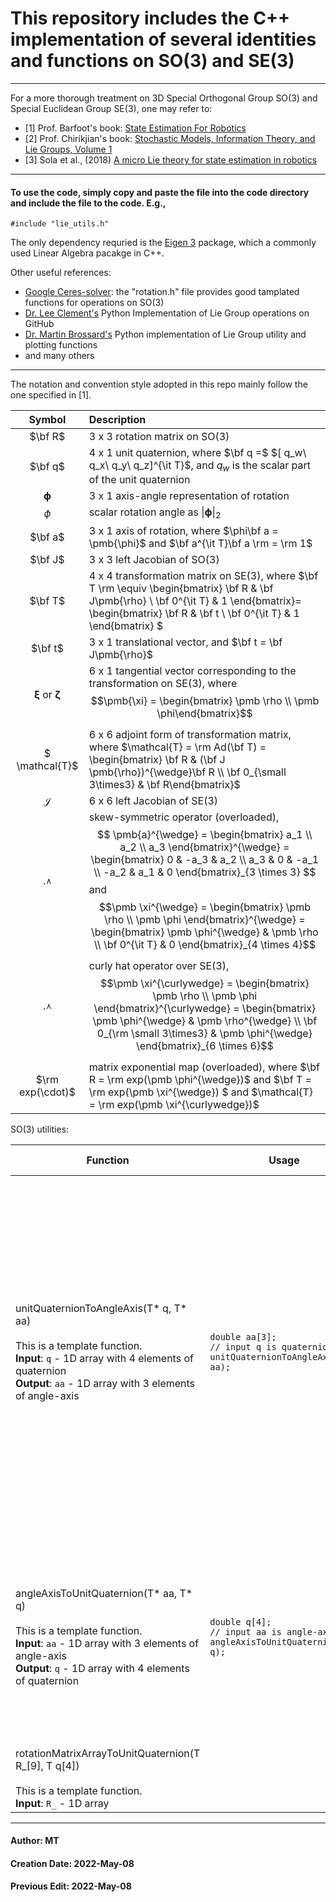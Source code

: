 # This repository includes the C++ implementation of several identities and functions on SO(3) and SE(3)



-----------------------------------------------

For a more thorough treatment on 3D Special Orthogonal Group SO(3) and Special Euclidean Group SE(3), one may refer to:
- [1] Prof. Barfoot's book: [State Estimation For Robotics](https://doi.org/10.1017/9781316671528)
- [2] Prof. Chirikjian's book: [Stochastic Models, Information Theory, and Lie Groups, Volume 1](https://doi.org/10.1007/978-0-8176-4803-9)
- [3] Sola et al., (2018) [A micro Lie theory for state estimation in robotics](
https://doi.org/10.48550/arXiv.1812.01537)

---------------------------------------------

#### To use the code, simply copy and paste the file into the code directory and include the file to the code. E.g.,
`
	#include "lie_utils.h"
`



The only dependency requried is the [Eigen 3](https://eigen.tuxfamily.org/index.php?title=Main_Page) package, which a commonly used Linear Algebra pacakge in C++.

Other useful references:

- [Google Ceres-solver](http://ceres-solver.org/): the "rotation.h" file provides good tamplated functions for operations on SO(3)
- [Dr. Lee Clement's](https://github.com/utiasSTARS/liegroups) Python Implementation of Lie Group operations on GitHub
- [Dr. Martin Brossard's](https://github.com/mbrossar/SE2-3-) Python implementation of Lie Group utility and plotting functions
- and many others

--------------------------------------
The notation and convention style adopted in this repo mainly follow the one specified in [1]. 

| Symbol | Description |
| :------: | :---- |
| $\bf R$ | 3 x 3 rotation matrix on SO(3) |
| $\bf q$ | 4 x 1 unit quaternion, where  $\bf q =$  $[ q_w\ q_x\ q_y\ q_z]^{\it T}$, and $q_{w}$ is the scalar part of the unit quaternion |
| $\pmb{\phi}$ | 3 x 1 axis-angle representation of rotation |
| $\phi$ | scalar rotation angle as $\| \pmb{\phi} \|_2$ |
| $\bf a$ | 3 x 1 axis of rotation, where $\phi\bf a = \pmb{\phi}$ and $\bf a^{\it T}\bf a \rm = \rm 1$ |
| $\bf J$ | 3 x 3 left Jacobian of SO(3)|
| $\bf T$ | 4 x 4 transformation matrix on SE(3), where $\bf T \rm \equiv \begin{bmatrix} \bf R & \bf J\pmb{\rho} \\ \bf 0^{\it T} & 1 \end{bmatrix}= \begin{bmatrix} \bf R & \bf t \\ \bf 0^{\it T} & 1 \end{bmatrix} $ |
| $\bf t$ | 3 x 1 translational vector, and $\bf t = \bf J\pmb{\rho}$ |
| $\pmb{\xi}$ or $\pmb{\zeta}$ | 6 x 1 tangential vector corresponding to the transformation on SE(3), where $$\pmb{\xi} = \begin{bmatrix} \pmb \rho \\ \pmb \phi\end{bmatrix}$$ |
| $ \mathcal{T}$ | 6 x 6 adjoint form of transformation matrix, where  $\mathcal{T} = \rm Ad(\bf T) = \begin{bmatrix} \bf R & (\bf J \pmb{\rho})^{\wedge}\bf R \\ \bf 0_{\small 3\times3} & \bf R\end{bmatrix}$ |
| $\mathcal{J}$ | 6 x 6 left Jacobian of SE(3) |
| $\cdot^{\wedge}$ | skew-symmetric operator (overloaded), $$ \pmb{a}^{\wedge} = \begin{bmatrix} a_1 \\ a_2 \\ a_3 \end{bmatrix}^{\wedge} = \begin{bmatrix} 0 & -a_3 & a_2 \\ a_3 & 0 & -a_1 \\ -a_2 & a_1 & 0 \end{bmatrix}_{3 \times 3} $$  and  $$\pmb \xi^{\wedge} = \begin{bmatrix} \pmb \rho \\ \pmb \phi \end{bmatrix}^{\wedge} = \begin{bmatrix} \pmb \phi^{\wedge} & \pmb \rho \\ \bf 0^{\it T} & 0 \end{bmatrix}_{4 \times 4}$$ |
| $\cdot^{\curlywedge}$ | curly hat operator over SE(3), $$\pmb \xi^{\curlywedge} = \begin{bmatrix} \pmb \rho \\ \pmb \phi \end{bmatrix}^{\curlywedge} = \begin{bmatrix} \pmb \phi^{\wedge} & \pmb \rho^{\wedge} \\ \bf 0_{\rm \small 3\times3} & \pmb \phi^{\wedge} \end{bmatrix}_{6 \times 6}$$ |
| $\rm exp(\cdot)$ | matrix exponential map (overloaded), where  $\bf R = \rm exp(\pmb \phi^{\wedge})$  and  $\bf T = \rm exp(\pmb \xi^{\wedge}) $  and  $\mathcal{T} = \rm exp(\pmb \xi^{\curlywedge})$ |



SO(3) utilities:

| Function | Usage | Formula / Identity |
| ---- | ---- | ---- |
| unitQuaternionToAngleAxis(T* q, T* aa)<br /><br />This is a template function.<br />**Input**: `q` - 1D array with 4 elements of quaternion<br />**Output**: `aa` - 1D array with 3 elements of angle-axis | `double aa[3];`<br />`// input q is quaternion`<br />`unitQuaternionToAngleAxis(q, aa);` | $ k = \begin{cases} \rm{atan2} (\sqrt{ q_x^2 + q_y^2 + q_z^2}\ ,\ q_w)\ & \rm if\  q_w\lt0 \\ \rm{atan2} (-\sqrt{ q_x^2 + q_y^2 + q_z^2}\ ,-q_w)\ &\rm if\  q_w\lt0 \end{cases} \\ \\ \pmb \phi = \begin{bmatrix} \phi_{1} \\ \phi_{2} \\ \phi_{3} \end{bmatrix} = \begin{bmatrix} q_x \frac{2k}{\sqrt{ q_x^2 + q_y^2 + q_z^2}} \\ q_y \frac{2k}{\sqrt{ q_x^2 + q_y^2 + q_z^2}} \\ q_z \frac{2k}{\sqrt{ q_x^2 + q_y^2 + q_z^2}} \end{bmatrix}$ |
| angleAxisToUnitQuaternion(T* aa, T* q)<br /><br /> This is a template function.<br />**Input**: `aa` - 1D array with 3 elements of angle-axis<br />**Output**: `q` - 1D array with 4 elements of quaternion |`double q[4];`<br />`// input aa is angle-axis`<br />`angleAxisToUnitQuaternion(aa, q);` | $\phi = \|\pmb \phi\|,\quad \bf{a} = \frac{\pmb\phi}{\phi} \\ \begin{bmatrix} \ q_w \\ q_x \\ q_y \\ q_z \end{bmatrix} = \begin{bmatrix} \cos(\frac{\phi}{2}) \\ a_1\sin(\frac{\phi}{2}) \\ a_2\sin(\frac{\phi}{2}) \\ a_3\sin(\frac{\phi}{2}) \end{bmatrix}$ |
| rotationMatrixArrayToUnitQuaternion(T R_[9], T q[4])<br /><br />This is a template function.<br />**Input**: `R_` - 1D array |      |      |









------------------------------------------------

#### Author: MT
#### Creation Date: 2022-May-08
#### Previous Edit: 2022-May-08
